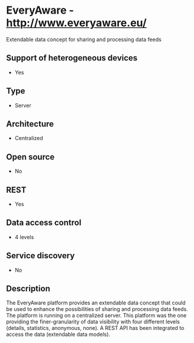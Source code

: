 # EveryAware - http://www.everyaware.eu/
Extendable data concept for sharing and processing data feeds

## Support of heterogeneous devices
- Yes

## Type
- Server

## Architecture
- Centralized

## Open source
- No

## REST
- Yes

## Data access control
- 4 levels

## Service discovery
- No

## Description
The EveryAware platform provides an extendable data concept that could be used to enhance the possibilities of sharing and processing data feeds. The platform is running on a centralized server. This platform was the one providing the finer-granularity of data visibility with four different levels (details, statistics, anonymous, none). A REST API has been integrated to access the data (extendable data models).
